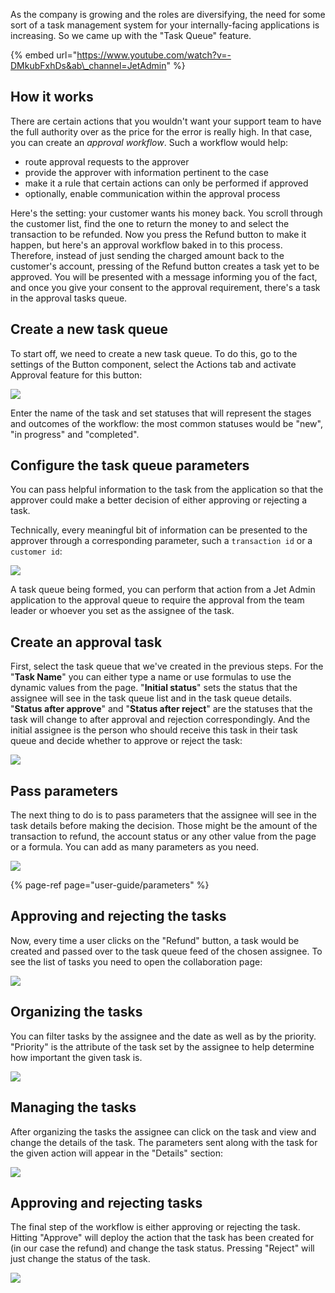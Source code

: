 As the company is growing and the roles are diversifying, the need for some sort of a task management system for your internally-facing applications is increasing. So we came up with the "Task Queue" feature.

{% embed url="https://www.youtube.com/watch?v=-DMkubFxhDs&ab\_channel=JetAdmin" %}

## How it works

There are certain actions that you wouldn't want your support team to have the full authority over as the price for the error is really high. In that case, you can create an _approval workflow_.  Such a workflow would help:

* route approval requests to the approver
* provide the approver with information pertinent to the case
* make it a rule that certain actions can only be performed if approved
* optionally, enable communication within the approval process 

Here's the setting: your customer wants his money back. You scroll through the customer list, find the one to return the money to and select the transaction to be refunded. Now you press the Refund button to make it happen, but here's an approval workflow baked in to this process. Therefore, instead of just sending the charged amount back to the customer's account, pressing of the Refund button creates a task yet to be approved. You will be presented with a message informing you of the fact, and once you give your consent to the approval requirement, there's a task in the approval tasks queue.

## Create a new task queue

To start off, we need to create a new task queue. To do this, go to the settings of the Button component, select the Actions tab and activate Approval feature for this button:

![](https://gblobscdn.gitbook.com/assets%2F-LQ08RFAKZvFADEiXKFy%2F-Mjh15jd2ixodHPddB36%2F-Mjh2PazwHwzVXwYwVum%2Ftestgif60.gif?alt=media&token=721c7da3-f2c6-4f20-aafd-fb8f9f8b4879)

Enter the name of the task and set statuses that will represent the stages and outcomes of the workflow: the most common statuses would be "new", "in progress" and "completed". 

## Configure the task queue parameters

You can pass helpful information to the task from the application so that the approver could make a better decision of either approving or rejecting a task.

Technically, every meaningful bit of information can be presented to the approver through a corresponding parameter, such a `transaction id` or a `customer id`:

![](https://gblobscdn.gitbook.com/assets%2F-LQ08RFAKZvFADEiXKFy%2F-Mjh15jd2ixodHPddB36%2F-Mjh2lJMVq3y4EMAHPj4%2Fimage.png?alt=media&token=80599065-f37b-42a5-8980-9fc2e320382a)

A task queue being formed, you can perform that action from a Jet Admin application to the approval queue to require the approval from the team leader or whoever you set as the assignee of the task.

## Create an approval task

First, select the task queue that we've created in the previous steps. For the "**Task Name**" you can either type a name or use formulas to use the dynamic values from the page. "**Initial status**" sets the status that the assignee will see in the task queue list and in the task queue details. "**Status after approve**" and "**Status after reject**" are the statuses that the task will change to after approval and rejection correspondingly. And the initial assignee is the person who should receive this task in their task queue and decide whether to approve or reject the task:

![](https://gblobscdn.gitbook.com/assets%2F-LQ08RFAKZvFADEiXKFy%2F-Mjh15jd2ixodHPddB36%2F-Mjh3ht9fBTOy0qcWPZW%2Ftestgif61.gif?alt=media&token=8bd210cb-e31e-412e-b63e-8c9dc71a06e2)

## Pass parameters

The next thing to do is to pass parameters that the assignee will see in the task details before making the decision. Those might be the amount of the transaction to refund, the account status or any other value from the page or a formula. You can add as many parameters as you need.

![](https://gblobscdn.gitbook.com/assets%2F-LQ08RFAKZvFADEiXKFy%2F-Mjh15jd2ixodHPddB36%2F-Mjh46JHrLZuRF9KhGzI%2Fimage.png?alt=media&token=3c756c64-222e-4e4b-99e6-8049ffed513b)

{% page-ref page="user-guide/parameters" %}

## Approving and rejecting the tasks

Now, every time a user clicks on the "Refund" button, a task would be created and passed over to the task queue feed of the chosen assignee. To see the list of tasks you need to open the collaboration page:

![](https://gblobscdn.gitbook.com/assets%2F-LQ08RFAKZvFADEiXKFy%2F-MO5c8r8iHD0iy25YmfD%2F-MO5fTqxXSpk87kxahBQ%2F%D0%91%D0%B5%D0%B7%D1%8B%D0%BC%D1%8F%D0%BD%D0%BD%D1%8B%D0%B9.png?alt=media&token=c06a8397-01d8-4d34-b912-3f69abe2f196)

## Organizing the tasks

You can filter tasks by the assignee and the date as well as by the priority. "Priority" is the attribute of the task set by the assignee to help determine how important the given task is.

![](https://gblobscdn.gitbook.com/assets%2F-LQ08RFAKZvFADEiXKFy%2F-MO5c8r8iHD0iy25YmfD%2F-MO5g4p9axBF4_VvC2av%2FGIF157.gif?alt=media&token=e73ab5f7-1674-42a1-988e-3bf8ccdb254d)

## Managing the tasks

After organizing the tasks the assignee can click on the task and view and change the details of the task. The parameters sent along with the task for the given action will appear in the "Details" section:

![](https://gblobscdn.gitbook.com/assets%2F-LQ08RFAKZvFADEiXKFy%2F-MO5c8r8iHD0iy25YmfD%2F-MO5h4bfA6f-jK0RUktn%2FGIF159.gif?alt=media&token=0fc19f6c-caf9-4dae-b2f7-1cfb9344a103)

## Approving and rejecting tasks

The final step of the workflow is either approving or rejecting the task. Hitting "Approve" will deploy the action that the task has been created for \(in our case the refund\) and change the task status. Pressing "Reject" will just change the status of the task. 

![](https://gblobscdn.gitbook.com/assets%2F-LQ08RFAKZvFADEiXKFy%2F-MO5c8r8iHD0iy25YmfD%2F-MO5gk6yPpmI3QSMnfqB%2FGIF158.gif?alt=media&token=f4799030-f6e5-4c83-937b-1bdcfebe6140)



